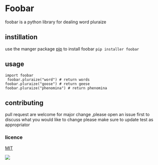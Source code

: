 # Foobar
foobar is a python library for dealing word pluraize
## instillation 
use the manger package [pip][1] to install foobar 
` pip installer foobar `
## usage
```
import foobar
 foobar.pluraize("word") # return words 
foobar.pluraize("goose") # return geese 
foobar.pluraize("phenomina") # return phenomina  
```
## contributing
pull request are welcome  for major change ,please open an issue first to discuss
what you would like to change
please make sure to update test as appropriator 

### licence
[MIT][1]

![](https://media.istockphoto.com/photos/mountain-landscape-picture-id517188688?k=20&m=517188688&s=612x612&w=0&h=i38qBm2P-6V4vZVEaMy_TaTEaoCMkYhvLCysE7yJQ5Q=)

[1]:https://MIT
